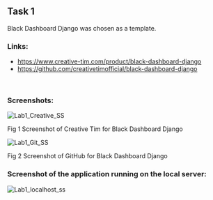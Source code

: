 ## Task 1

Black Dashboard Django was chosen as a template.
<br />
### Links:
- https://www.creative-tim.com/product/black-dashboard-django
- https://github.com/creativetimofficial/black-dashboard-django

<br />

### Screenshots:

![Lab1_Creative_SS](https://github.com/user-attachments/assets/49b01df1-0d55-48f1-a3b4-bfa017d45f5d)

Fig 1 Screenshot of Creative Tim for Black Dashboard Django

![Lab1_Git_SS](https://github.com/user-attachments/assets/d8ef43b2-5730-4efe-a18d-26c07cbfb7ae)

Fig 2 Screenshot of GitHub for Black Dashboard Django

### Screenshot of the application running on the local server:

![Lab1_localhost_ss](https://github.com/user-attachments/assets/86710048-0fd0-423d-9827-2f06f333cd83)
